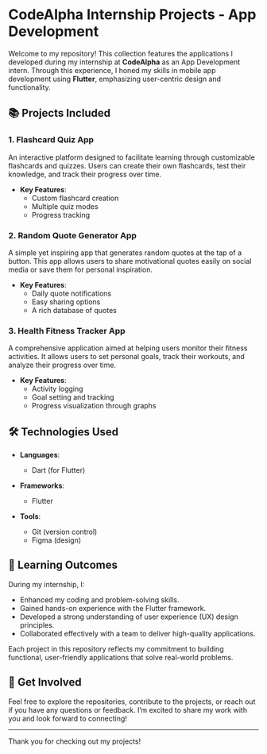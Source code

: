 # CodeAlpha Internship Projects - App Development

Welcome to my repository! This collection features the applications I developed during my internship at **CodeAlpha** as an App Development intern. Through this experience, I honed my skills in mobile app development using **Flutter**, emphasizing user-centric design and functionality.

## 📚 Projects Included

### 1. Flashcard Quiz App

An interactive platform designed to facilitate learning through customizable flashcards and quizzes. Users can create their own flashcards, test their knowledge, and track their progress over time.

- **Key Features**:
  - Custom flashcard creation
  - Multiple quiz modes
  - Progress tracking

### 2. Random Quote Generator App

A simple yet inspiring app that generates random quotes at the tap of a button. This app allows users to share motivational quotes easily on social media or save them for personal inspiration.

- **Key Features**:
  - Daily quote notifications
  - Easy sharing options
  - A rich database of quotes

### 3. Health Fitness Tracker App

A comprehensive application aimed at helping users monitor their fitness activities. It allows users to set personal goals, track their workouts, and analyze their progress over time.

- **Key Features**:
  - Activity logging
  - Goal setting and tracking
  - Progress visualization through graphs

## 🛠 Technologies Used

- **Languages**:

  - Dart (for Flutter)

- **Frameworks**:

  - Flutter

- **Tools**:
  - Git (version control)
  - Figma (design)

## 🌱 Learning Outcomes

During my internship, I:

- Enhanced my coding and problem-solving skills.
- Gained hands-on experience with the Flutter framework.
- Developed a strong understanding of user experience (UX) design principles.
- Collaborated effectively with a team to deliver high-quality applications.

Each project in this repository reflects my commitment to building functional, user-friendly applications that solve real-world problems.

## 🚀 Get Involved

Feel free to explore the repositories, contribute to the projects, or reach out if you have any questions or feedback. I’m excited to share my work with you and look forward to connecting!

---

Thank you for checking out my projects!
